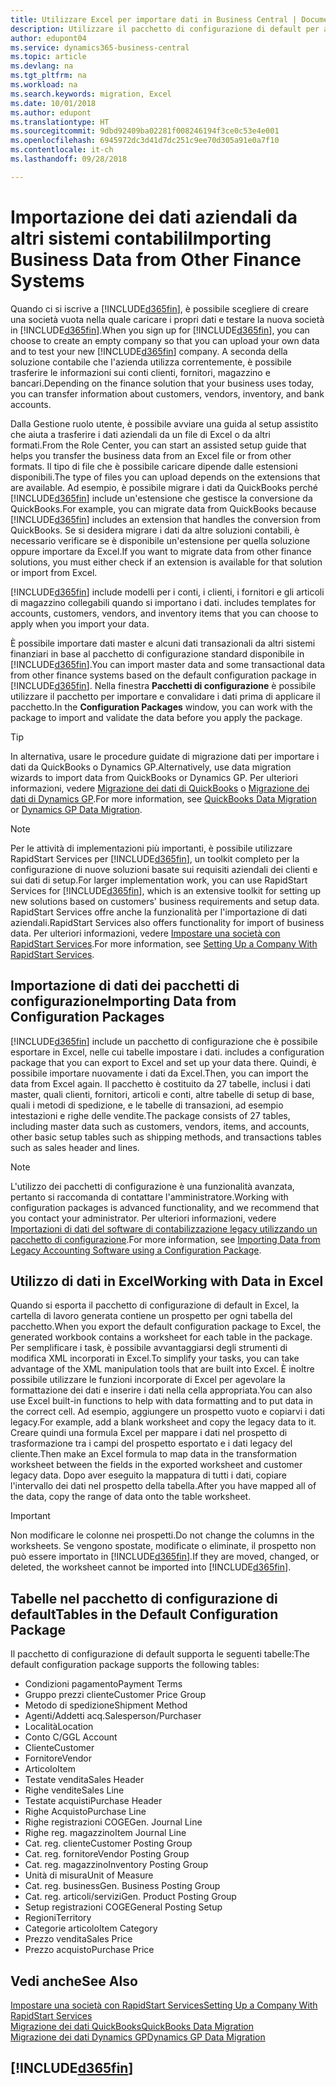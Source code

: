 ```yaml
---
title: Utilizzare Excel per importare dati in Business Central | Documenti Microsoft
description: Utilizzare il pacchetto di configurazione di default per aggiungere i dati del cliente in Excel e importare nuovamente i dati in Business Central.
author: edupont04
ms.service: dynamics365-business-central
ms.topic: article
ms.devlang: na
ms.tgt_pltfrm: na
ms.workload: na
ms.search.keywords: migration, Excel
ms.date: 10/01/2018
ms.author: edupont
ms.translationtype: HT
ms.sourcegitcommit: 9dbd92409ba02281f008246194f3ce0c53e4e001
ms.openlocfilehash: 6945972dc3d41d7dc251c9ee70d305a91e0a7f10
ms.contentlocale: it-ch
ms.lasthandoff: 09/28/2018

---
```

# <a name="importing-business-data-from-other-finance-systems"></a><span data-ttu-id="b58c8-103">Importazione dei dati aziendali da altri sistemi contabili</span><span class="sxs-lookup"><span data-stu-id="b58c8-103">Importing Business Data from Other Finance Systems</span></span>
<span data-ttu-id="b58c8-104">Quando ci si iscrive a [!INCLUDE[d365fin](includes/d365fin_md.md)], è possibile scegliere di creare una società vuota nella quale caricare i propri dati e testare la nuova società in [!INCLUDE[d365fin](includes/d365fin_md.md)].</span><span class="sxs-lookup"><span data-stu-id="b58c8-104">When you sign up for [!INCLUDE[d365fin](includes/d365fin_md.md)], you can choose to create an empty company so that you can upload your own data and to test your new [!INCLUDE[d365fin](includes/d365fin_md.md)] company.</span></span> <span data-ttu-id="b58c8-105">A seconda della soluzione contabile che l'azienda utilizza correntemente, è possibile trasferire le informazioni sui conti clienti, fornitori, magazzino e bancari.</span><span class="sxs-lookup"><span data-stu-id="b58c8-105">Depending on the finance solution that your business uses today, you can transfer information about customers, vendors, inventory, and bank accounts.</span></span>  

<span data-ttu-id="b58c8-106">Dalla Gestione ruolo utente, è possibile avviare una guida al setup assistito che aiuta a trasferire i dati aziendali da un file di Excel o da altri formati.</span><span class="sxs-lookup"><span data-stu-id="b58c8-106">From the Role Center, you can start an assisted setup guide that helps you transfer the business data from an Excel file or from other formats.</span></span> <span data-ttu-id="b58c8-107">Il tipo di file che è possibile caricare dipende dalle estensioni disponibili.</span><span class="sxs-lookup"><span data-stu-id="b58c8-107">The type of files you can upload depends on the extensions that are available.</span></span> <span data-ttu-id="b58c8-108">Ad esempio, è possibile migrare i dati da QuickBooks perché [!INCLUDE[d365fin](includes/d365fin_md.md)] include un'estensione che gestisce la conversione da QuickBooks.</span><span class="sxs-lookup"><span data-stu-id="b58c8-108">For example, you can migrate data from QuickBooks because [!INCLUDE[d365fin](includes/d365fin_md.md)] includes an extension that handles the conversion from QuickBooks.</span></span> <span data-ttu-id="b58c8-109">Se si desidera migrare i dati da altre soluzioni contabili, è necessario verificare se è disponibile un'estensione per quella soluzione oppure importare da Excel.</span><span class="sxs-lookup"><span data-stu-id="b58c8-109">If you want to migrate data from other finance solutions, you must either check if an extension is available for that solution or import from Excel.</span></span>  

[!INCLUDE[d365fin](includes/d365fin_md.md)] <span data-ttu-id="b58c8-110">include modelli per i conti, i clienti, i fornitori e gli articoli di magazzino collegabili quando si importano i dati.</span><span class="sxs-lookup"><span data-stu-id="b58c8-110"> includes templates for accounts, customers, vendors, and inventory items that you can choose to apply when you import your data.</span></span>

<span data-ttu-id="b58c8-111">È possibile importare dati master e alcuni dati transazionali da altri sistemi finanziari in base al pacchetto di configurazione standard disponibile in [!INCLUDE[d365fin](includes/d365fin_md.md)].</span><span class="sxs-lookup"><span data-stu-id="b58c8-111">You can import master data and some transactional data from other finance systems based on the default configuration package in [!INCLUDE[d365fin](includes/d365fin_md.md)].</span></span> <span data-ttu-id="b58c8-112">Nella finestra **Pacchetti di configurazione** è possibile utilizzare il pacchetto per importare e convalidare i dati prima di applicare il pacchetto.</span><span class="sxs-lookup"><span data-stu-id="b58c8-112">In the **Configuration Packages** window, you can work with the package to import and validate the data before you apply the package.</span></span>  

> [!TIP]  
> <span data-ttu-id="b58c8-113">In alternativa, usare le procedure guidate di migrazione dati per importare i dati da QuickBooks o Dynamics GP.</span><span class="sxs-lookup"><span data-stu-id="b58c8-113">Alternatively, use data migration wizards to import data from QuickBooks or Dynamics GP.</span></span> <span data-ttu-id="b58c8-114">Per ulteriori informazioni, vedere [Migrazione dei dati di QuickBooks](ui-extensions-quickbooks-data-migration.md) o [Migrazione dei dati di Dynamics GP](ui-extensions-dynamicsgp-data-migration.md).</span><span class="sxs-lookup"><span data-stu-id="b58c8-114">For more information, see [QuickBooks Data Migration](ui-extensions-quickbooks-data-migration.md) or [Dynamics GP Data Migration](ui-extensions-dynamicsgp-data-migration.md).</span></span>

> [!NOTE]  
> <span data-ttu-id="b58c8-115">Per le attività di implementazioni più importanti, è possibile utilizzare RapidStart Services per [!INCLUDE[d365fin](includes/d365fin_md.md)], un toolkit completo per la configurazione di nuove soluzioni basate sui requisiti aziendali dei clienti e sui dati di setup.</span><span class="sxs-lookup"><span data-stu-id="b58c8-115">For larger implementation work, you can use RapidStart Services for [!INCLUDE[d365fin](includes/d365fin_md.md)], which is an extensive toolkit for setting up new solutions based on customers' business requirements and setup data.</span></span> <span data-ttu-id="b58c8-116">RapidStart Services offre anche la funzionalità per l'importazione di dati aziendali.</span><span class="sxs-lookup"><span data-stu-id="b58c8-116">RapidStart Services also offers functionality for import of business data.</span></span> <span data-ttu-id="b58c8-117">Per ulteriori informazioni, vedere [Impostare una società con RapidStart Services](admin-set-up-a-company-with-rapidstart.md).</span><span class="sxs-lookup"><span data-stu-id="b58c8-117">For more information, see [Setting Up a Company With RapidStart Services](admin-set-up-a-company-with-rapidstart.md).</span></span>

## <a name="importing-data-from-configuration-packages"></a><span data-ttu-id="b58c8-118">Importazione di dati dei pacchetti di configurazione</span><span class="sxs-lookup"><span data-stu-id="b58c8-118">Importing Data from Configuration Packages</span></span>
[!INCLUDE[d365fin](includes/d365fin_md.md)] <span data-ttu-id="b58c8-119">include un pacchetto di configurazione che è possibile esportare in Excel, nelle cui tabelle impostare i dati.</span><span class="sxs-lookup"><span data-stu-id="b58c8-119"> includes a configuration package that you can export to Excel and set up your data there.</span></span> <span data-ttu-id="b58c8-120">Quindi, è possibile importare nuovamente i dati da Excel.</span><span class="sxs-lookup"><span data-stu-id="b58c8-120">Then, you can import the data from Excel again.</span></span> <span data-ttu-id="b58c8-121">Il pacchetto è costituito da 27 tabelle, inclusi i dati master, quali clienti, fornitori, articoli e conti, altre tabelle di setup di base, quali i metodi di spedizione, e le tabelle di transazioni, ad esempio intestazioni e righe delle vendite.</span><span class="sxs-lookup"><span data-stu-id="b58c8-121">The package consists of 27 tables, including master data such as customers, vendors, items, and accounts, other basic setup tables such as shipping methods, and transactions tables such as sales header and lines.</span></span>  

> [!NOTE]  
>   <span data-ttu-id="b58c8-122">L'utilizzo dei pacchetti di configurazione è una funzionalità avanzata, pertanto si raccomanda di contattare l'amministratore.</span><span class="sxs-lookup"><span data-stu-id="b58c8-122">Working with configuration packages is advanced functionality, and we recommend that you contact your administrator.</span></span> <span data-ttu-id="b58c8-123">Per ulteriori informazioni, vedere [Importazioni di dati del software di contabilizzazione legacy utilizzando un pacchetto di configurazione](across-import-data-configuration-packages.md).</span><span class="sxs-lookup"><span data-stu-id="b58c8-123">For more information, see [Importing Data from Legacy Accounting Software using a Configuration Package](across-import-data-configuration-packages.md).</span></span>

## <a name="working-with-data-in-excel"></a><span data-ttu-id="b58c8-124">Utilizzo di dati in Excel</span><span class="sxs-lookup"><span data-stu-id="b58c8-124">Working with Data in Excel</span></span>
<span data-ttu-id="b58c8-125">Quando si esporta il pacchetto di configurazione di default in Excel, la cartella di lavoro generata contiene un prospetto per ogni tabella del pacchetto.</span><span class="sxs-lookup"><span data-stu-id="b58c8-125">When you export the default configuration package to Excel, the generated workbook contains a worksheet for each table in the package.</span></span> <span data-ttu-id="b58c8-126">Per semplificare i task, è possibile avvantaggiarsi degli strumenti di modifica XML incorporati in Excel.</span><span class="sxs-lookup"><span data-stu-id="b58c8-126">To simplify your tasks, you can take advantage of the XML manipulation tools that are built into Excel.</span></span> <span data-ttu-id="b58c8-127">È inoltre possibile utilizzare le funzioni incorporate di Excel per agevolare la formattazione dei dati e inserire i dati nella cella appropriata.</span><span class="sxs-lookup"><span data-stu-id="b58c8-127">You can also use Excel built-in functions to help with data formatting and to put data in the correct cell.</span></span> <span data-ttu-id="b58c8-128">Ad esempio, aggiungere un prospetto vuoto e copiarvi i dati legacy.</span><span class="sxs-lookup"><span data-stu-id="b58c8-128">For example, add a blank worksheet and copy the legacy data to it.</span></span> <span data-ttu-id="b58c8-129">Creare quindi una formula Excel per mappare i dati nel prospetto di trasformazione tra i campi del prospetto esportato e i dati legacy del cliente.</span><span class="sxs-lookup"><span data-stu-id="b58c8-129">Then make an Excel formula to map data in the transformation worksheet between the fields in the exported worksheet and customer legacy data.</span></span> <span data-ttu-id="b58c8-130">Dopo aver eseguito la mappatura di tutti i dati, copiare l'intervallo dei dati nel prospetto della tabella.</span><span class="sxs-lookup"><span data-stu-id="b58c8-130">After you have mapped all of the data, copy the range of data onto the table worksheet.</span></span>  

> [!IMPORTANT]  
>  <span data-ttu-id="b58c8-131">Non modificare le colonne nei prospetti.</span><span class="sxs-lookup"><span data-stu-id="b58c8-131">Do not change the columns in the worksheets.</span></span> <span data-ttu-id="b58c8-132">Se vengono spostate, modificate o eliminate, il prospetto non può essere importato in [!INCLUDE[d365fin](includes/d365fin_md.md)].</span><span class="sxs-lookup"><span data-stu-id="b58c8-132">If they are moved, changed, or deleted, the worksheet cannot be imported into [!INCLUDE[d365fin](includes/d365fin_md.md)].</span></span>

## <a name="tables-in-the-default-configuration-package"></a><span data-ttu-id="b58c8-133">Tabelle nel pacchetto di configurazione di default</span><span class="sxs-lookup"><span data-stu-id="b58c8-133">Tables in the Default Configuration Package</span></span>
<span data-ttu-id="b58c8-134">Il pacchetto di configurazione di default supporta le seguenti tabelle:</span><span class="sxs-lookup"><span data-stu-id="b58c8-134">The default configuration package supports the following tables:</span></span>

-   <span data-ttu-id="b58c8-135">Condizioni pagamento</span><span class="sxs-lookup"><span data-stu-id="b58c8-135">Payment Terms</span></span>
-   <span data-ttu-id="b58c8-136">Gruppo prezzi cliente</span><span class="sxs-lookup"><span data-stu-id="b58c8-136">Customer Price Group</span></span>
-   <span data-ttu-id="b58c8-137">Metodo di spedizione</span><span class="sxs-lookup"><span data-stu-id="b58c8-137">Shipment Method</span></span>
-   <span data-ttu-id="b58c8-138">Agenti/Addetti acq.</span><span class="sxs-lookup"><span data-stu-id="b58c8-138">Salesperson/Purchaser</span></span>
-   <span data-ttu-id="b58c8-139">Località</span><span class="sxs-lookup"><span data-stu-id="b58c8-139">Location</span></span>
-   <span data-ttu-id="b58c8-140">Conto C/G</span><span class="sxs-lookup"><span data-stu-id="b58c8-140">GL Account</span></span>
-   <span data-ttu-id="b58c8-141">Cliente</span><span class="sxs-lookup"><span data-stu-id="b58c8-141">Customer</span></span>
-   <span data-ttu-id="b58c8-142">Fornitore</span><span class="sxs-lookup"><span data-stu-id="b58c8-142">Vendor</span></span>
-   <span data-ttu-id="b58c8-143">Articolo</span><span class="sxs-lookup"><span data-stu-id="b58c8-143">Item</span></span>
-   <span data-ttu-id="b58c8-144">Testate vendita</span><span class="sxs-lookup"><span data-stu-id="b58c8-144">Sales Header</span></span>
-   <span data-ttu-id="b58c8-145">Righe vendite</span><span class="sxs-lookup"><span data-stu-id="b58c8-145">Sales Line</span></span>
-   <span data-ttu-id="b58c8-146">Testate acquisti</span><span class="sxs-lookup"><span data-stu-id="b58c8-146">Purchase Header</span></span>
-   <span data-ttu-id="b58c8-147">Righe Acquisto</span><span class="sxs-lookup"><span data-stu-id="b58c8-147">Purchase Line</span></span>
-   <span data-ttu-id="b58c8-148">Righe registrazioni COGE</span><span class="sxs-lookup"><span data-stu-id="b58c8-148">Gen. Journal Line</span></span>
-   <span data-ttu-id="b58c8-149">Righe reg. magazzino</span><span class="sxs-lookup"><span data-stu-id="b58c8-149">Item Journal Line</span></span>
-   <span data-ttu-id="b58c8-150">Cat. reg. cliente</span><span class="sxs-lookup"><span data-stu-id="b58c8-150">Customer Posting Group</span></span>
-   <span data-ttu-id="b58c8-151">Cat. reg. fornitore</span><span class="sxs-lookup"><span data-stu-id="b58c8-151">Vendor Posting Group</span></span>
-   <span data-ttu-id="b58c8-152">Cat. reg. magazzino</span><span class="sxs-lookup"><span data-stu-id="b58c8-152">Inventory Posting Group</span></span>
-   <span data-ttu-id="b58c8-153">Unità di misura</span><span class="sxs-lookup"><span data-stu-id="b58c8-153">Unit of Measure</span></span>
-   <span data-ttu-id="b58c8-154">Cat. reg. business</span><span class="sxs-lookup"><span data-stu-id="b58c8-154">Gen. Business Posting Group</span></span>
-   <span data-ttu-id="b58c8-155">Cat. reg. articoli/servizi</span><span class="sxs-lookup"><span data-stu-id="b58c8-155">Gen. Product Posting Group</span></span>
-   <span data-ttu-id="b58c8-156">Setup registrazioni COGE</span><span class="sxs-lookup"><span data-stu-id="b58c8-156">General Posting Setup</span></span>
-   <span data-ttu-id="b58c8-157">Regioni</span><span class="sxs-lookup"><span data-stu-id="b58c8-157">Territory</span></span>
-   <span data-ttu-id="b58c8-158">Categorie articolo</span><span class="sxs-lookup"><span data-stu-id="b58c8-158">Item Category</span></span>
-   <span data-ttu-id="b58c8-159">Prezzo vendita</span><span class="sxs-lookup"><span data-stu-id="b58c8-159">Sales Price</span></span>
-   <span data-ttu-id="b58c8-160">Prezzo acquisto</span><span class="sxs-lookup"><span data-stu-id="b58c8-160">Purchase Price</span></span>

## <a name="see-also"></a><span data-ttu-id="b58c8-161">Vedi anche</span><span class="sxs-lookup"><span data-stu-id="b58c8-161">See Also</span></span>
[<span data-ttu-id="b58c8-162">Impostare una società con RapidStart Services</span><span class="sxs-lookup"><span data-stu-id="b58c8-162">Setting Up a Company With RapidStart Services</span></span>](admin-set-up-a-company-with-rapidstart.md)  
[<span data-ttu-id="b58c8-163">Migrazione dei dati QuickBooks</span><span class="sxs-lookup"><span data-stu-id="b58c8-163">QuickBooks Data Migration</span></span>](ui-extensions-quickbooks-data-migration.md)  
[<span data-ttu-id="b58c8-164">Migrazione dei dati Dynamics GP</span><span class="sxs-lookup"><span data-stu-id="b58c8-164">Dynamics GP Data Migration</span></span>](ui-extensions-dynamicsgp-data-migration.md)  

## [!INCLUDE[d365fin](includes/free_trial_md.md)]  
 

